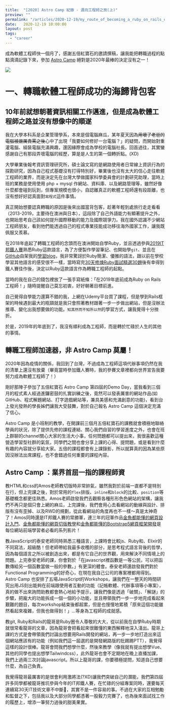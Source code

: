 ```yaml
---
title:  "[2020] Astro Camp 紀錄 - 邁向工程師之旅(上)"
preview: ""
permalink: "/articles/2020-12-19/my_route_of_becoming_a_ruby_on_rails_developer_1"
date:   2020-12-19 10:00:00
layout: post
tags: 
  - "career"   
---
```


成為軟體工程師快一個月了，感謝五倍紅寶石的邀請撰稿，讓我能把轉職過程的點點滴滴記錄下來，參加 [Astro Camp](https://astro.5xruby.tw/) 絕對是2020年最棒的決定沒有之一！

![](https://i.imgur.com/6YDNVdK.jpg)

<!-- more -->

# 一、轉職軟體工程師成功的海歸背包客

## 10年前就想朝著資訊相關工作邁進，但是成為軟體工程師之路並沒有想像中的順遂

我在大學本科系是企業管理學系，本來是個電腦麻瓜，某年夏天因為~~用壞了老爸的電腦被嚴厲責罵之後~~心中了出現「我要如何修好一台電腦？」的疑問，而開始對重灌電腦、組裝電腦充滿興趣，還因緣際會成為學校的電腦社長。回首過往，其實蠻感謝自己有那段弄壞電腦的經歷，算是是人生的第一個轉折點。(XD)  

大學畢業後報考資訊管理研究所，碩士論文寫的是網路使用者日常線上資訊行為的探勘研究，因為自己程式基礎沒有打得特別好，畢業後也沒有太大的信心走往軟體工程師的業界，而是決定先在台灣大學做國家科學委員會的計劃研究助理，當時上班的業務是使用使用 php + mysql 作網站、資料庫、以及網路管理等，雖然好像什麼都會碰到玩到，但專案規模也很小，自認離真正的軟體工程師還有段距離，也沒有想好好認真面對`寫程式`這件事情。  

真正開始想要認真轉職的原因是後來出國當背包客，趁著年輕到處旅行走走看看（2013-2019，主要待在澳洲與日本），這段除了自己外語能力有顯著提升之外，也開始思考自己該如何提升國際移動的能力及國際競爭力。我在國外認識不少網站工程師朋友，看到他們能透過自己的程式專業技能成功移往海外國家工作，讓我既佩服又羨慕。


在2018年底起了轉職工程師的念頭而在澳洲開始自學Ruby，並且透過參與[2019IT邦鐵人賽](https://ithelp.ithome.com.tw/users/20111177/ironman/1613)熟悉Ruby這款語言，為了方便製作學習筆記、也開始學`git`、並且在[GitHub](https://github.com/tingtinghsu/blog)自架我的[學習blog](https://tingtinghsu.github.io/blog/)，我非常驚訝於Ruby簡潔、優雅的語法，跟以前在學校學習其他語言的感受很不一樣，當時寫完[30天修煉Ruby面試精選30題](https://ithelp.ithome.com.tw/users/20111177/ironman/1613)後有幸得到鐵人賽佳作後，決定以Ruby這款語言作為轉職工程師的起點。

當時的我在自己的錢包裡放了一張手寫紙條：「在2019年底前成為Ruby on Rails工程師！」隨時提醒自己莫忘初衷，好好朝著目標前進。

自己覺得自學能力還算不錯的我，上網在Udemy平台買了課程，但是學到Rails框架的時候遇到最大的瓶頸就是我只會照著教材跟著一步一步做出網站，但是沒辦法推導、變化出我想要做的功能。`知其然而不知所以然`的學習方式，讓我覺得十分挫折。

於是，2019年的年底到了，我沒有順利成為工程師，而是轉於忙碌於人生的其他的事情。

## 轉職工程師加速器，非 Astro Camp 莫屬！

2020年因為疫情的關係，我回到了台灣，不過成為工程師這項代辦事項仍然在我的清單上還沒有放棄（畢竟當時參加鐵人賽時，我的參賽文章裡都向世界宣告我要努力成為軟體工程師了！）

剛好那陣子參加了五倍紅寶石 Astro Camp 第四屆的Demo Day，當我看到三個月的程式素人經過進鑼密鼓的扎實訓練之後，竟然可以發表厲害的網站作品(如GitHub、程式解題網站、打字遊戲網站等，兼具美感和充滿創意的功能)，看到台上發光發熱的學長姊們讓我大受鼓舞，對於自己報名 Astro Camp 這個決定充滿了信心。

Astro Camp 是小班制的教學，在開課前三個月五倍紅寶石的課務就會積極地聯絡學員的狀況，除了提供先修的課程連結、關心我們自習的學習進度之外，也會在班上群聊的channel關心大家的生活大小事，任何問題都可以提出來，我很喜歡這種營造學習型社群的氣氛，同學們之間也會分享上課的心得、提問題，或是看到什麼有趣的內容就分享給大家。五倍的課程都會有上課錄影，所以就算真的因為某些原因沒辦法出席課程，也不會錯過任何重要的課程內容。

## Astro Camp ：業界首屈一指的課程師資

教HTML和css的Amos老師教切版時非常帥氣，雖然我對於前端一直都不是特別在行，但上完課之後，對於常用的`flex`排版、`inline`和`block`的比較、`position`等基礎概念都更佳熟悉。Amos老師啟發我們去觀察各種形形色色網站的架構，讓我們不再只是個只會上網的麻瓜，上完課後，我們會用心去看網站的動線與設計、排版有沒有歪掉、以及RWD的規劃，從此看網站的角度再也不一樣～真是太神奇了！Amos同時還是IT邦鐵人賽的常勝軍，連三年的冠軍作品[金魚都能懂的網頁設計入門](https://www.youtube.com/watch?v=ZavL9y4Adrk&list=PLqivELodHt3iL9PgGHg0_EF86FwdiqCre)、[金魚都能懂的網頁切版教學](https://www.youtube.com/watch?v=rwTMBmnIHcY&list=PLqivELodHt3hxeuLX8PYaI8u1GcDaBoJo&index=1)和[金魚都能懂的Bootstrap5網頁框架開發](https://www.youtube.com/watch?v=YX6KZIcUeY8&list=PLqivELodHt3jq3oWBZfdhMu0GE7774HBW)是每位網站前端學習者必看的系列影片！

教JavaScript的泰安老師同時熟悉三種語言，上課時會比較js、Ruby和、Elixir的不同寫法，超級酷！但老師帶給我最多收穫的部分，是思考程式語言背後的哲學，因為每個語言之所以被創造出來，都是有它自己的世界觀，用來解決不同情境上的問題。上完泰安老師的課，你會對於「在javascript裡函數是一等公民，可以把函數傳給另一個函數當做一般的參數。」有更深的體會。泰安老師還啟發我們對於Functional Programming的好奇心，在現在我自己公司的專案裡都用得到。 Astro Camp 也安排了五場JavaScript的Workshops，讓我們在一整天的時間研究出用JS刻出能夠在前端跟使用者互動的功能（記帳軟體、代辦事項等小專案），真的做不出來詢問助教都會熱心地給予提示，讓我們像是透過「破關」、「解謎」的步驟，把龐大的功能拆成一個一個的小功能，並且帶領我們一步一步地完成看起來艱難的題目，每次workshop結束後都超累，但是也慢慢地累積「原來這個功能雖然看起來複雜，但我也做得到！」...等身為工程師的成就感。


教git, Ruby和Rails的龍哥是Ruby圈令人尊敬的大大，從以前我在自學Ruby時期就很常看龍哥的文章，因為龍哥會把看起來很難懂的東西解釋地深入淺出。龍哥上課的方式是會帶領我們討論出想要用Rails開發的網站，再一步一步地打造出來這個網站應該有的功能（例如我們這一屆選的是開發網路版的批踢踢PTT），我覺得這樣的設計很棒。龍哥會問我們想學什麼，然後來教學（像我就有提出想學Vue、其他的同學也提出想學Tailwindcss），此外龍哥也會不定期地在晚上直播加課，我們上過兩三次討論javascript。所以上龍哥的課，你要積極提問，知道自己想要什麼，為自己負責。

我覺得龍哥最厲害的是很會利用激將法(?XD)讓我們突破自己的潛能，我們第四屆許多同學都被龍哥推坑參與今年的IT邦鐵人賽，在忙碌的分組專案同時，還要每天連續寫30天IT技術文章不中斷，其實不是一件容易的事。不過在大家的互相勉勵和監督之下，包括我以及大部分同學都憑著一股毅力完賽了，也為後來面試找工作的履歷上，增添一筆努力過後的甜美果實。




